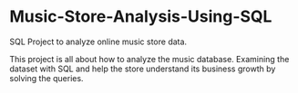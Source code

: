 # Music-Store-Analysis-Using-SQL
SQL Project to analyze online music store data.

This project is all about how to analyze the  music database. Examining the dataset with SQL and help the store understand its business growth by solving the queries.
